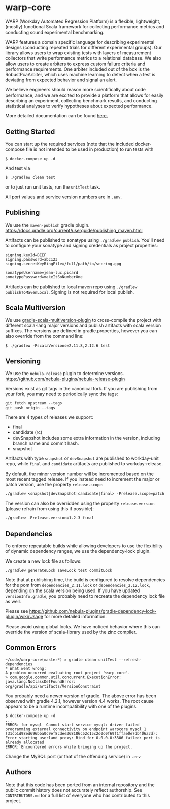 # warp-core

WARP (Workday Automated Regression Platform) is a flexible, lightweight, (mostly) functional Scala framework for collecting performance metrics and conducting sound experimental benchmarking.

WARP features a domain specific language for describing experimental designs (conducting repeated trials for different experimental groups). Our library allows users to wrap existing tests with layers of measurement collectors that write performance metrics to a relational database. We also allow users to create arbiters to express custom failure criteria and performance requirements. One arbiter included out of the box is the RobustPcaArbiter, which uses machine learning to detect when a test is deviating from expected behavior and signal an alert.

We believe engineers should reason more scientifically about code performance, and we are excited to provide a platform that allows for easily describing an experiment, collecting benchmark results, and conducting statistical analyses to verify hypotheses about expected performance.

More detailed documentation can be found [here.](https://workday.github.io/warp-core)

## Getting Started
You can start up the required services (note that the included docker-compose file is not intended to be used in production) to run tests with
```
$ docker-compose up -d
```
And test via
```
$ ./gradlew clean test
```
or to just run unit tests, run the `unitTest` task.

All port values and service version numbers are in `.env`.


## Publishing
We use the `maven-publish` gradle plugin.
https://docs.gradle.org/current/userguide/publishing_maven.html

Artifacts can be published to sonatype using `./gradlew publish`.
You'll need to configure your sonatype and signing credentials as project properties:
```
signing.keyId=BEEF
signing.password=abc123
signing.secretKeyRingFile=/full/path/to/secring.gpg

sonatypeUsername=jean-luc.picard
sonatypePassword=makeItSoNumberOne
```
Artifacts can be published to local maven repo using `./gradlew publishToMavenLocal`. Signing is not required for local publish.

## Scala Multiversion
We use [gradle-scala-multiversion-plugin](https://github.com/ADTRAN/gradle-scala-multiversion-plugin)
to cross-compile the project with different scala-lang major versions and publish artifacts with scala version suffixes.
The versions are defined in gradle.properties, however you can also override from the command line:
```
$ ./gradlew -PscalaVersions=2.11.8,2.12.6 test
```

## Versioning
We use the `nebula.release` plugin to determine versions.
https://github.com/nebula-plugins/nebula-release-plugin

Versions exist as git tags in the canonical fork. If you are publishing from your fork, you may need to periodically
sync the tags:
```
git fetch upstream --tags
git push origin --tags
```

There are 4 types of releases we support:
  - final
  - candidate (rc)
  - devSnapshot includes some extra information in the version, including branch name and commit hash.
  - snapshot
  
Artifacts with type `snapshot` or `devSnapshot` are published to workday-unit repo, 
while `final` and `candidate` artifacts are published to workday-release.

By default, the minor version number will be incremented based on the most recent tagged release. If you instead need to
increment the major or patch version, use the property `release.scope`:
```
./gradlew <snapshot|devSnapshot|candidate|final> -Prelease.scope=patch
```

The version can also be overridden using the property `release.version` (please refrain from using this if possible):
```
./gradlew -Prelease.version=1.2.3 final
```


## Dependencies

To enforce repeatable builds while allowing developers to use the flexibility of dynamic dependency ranges, we use the
dependency-lock plugin.

We create a new lock file as follows:
```
./gradlew generateLock saveLock test commitLock
```

Note that at publishing time, the build is configured to resolve dependencies for the pom from `dependencies_2.11.lock`
or `dependencies_2.12.lock`, depending on the scala version being used.
If you have updated `versionInfo.gradle`, you probably need to recreate the dependency lock file as well.

Please see https://github.com/nebula-plugins/gradle-dependency-lock-plugin/wiki/Usage for more detailed information.

Please avoid using global locks. We have noticed behavior where this can override the version of scala-library used by the
zinc compiler.


## Common Errors

```
~/code/warp-core(master*) » gradle clean unitTest --refresh-dependencies
* What went wrong:
A problem occurred evaluating root project 'warp-core'.
> com.google.common.util.concurrent.ExecutionError: java.lang.NoClassDefFoundError: org/gradle/api/artifacts/VersionConstraint

```

You probably need a newer version of gradle. The above error has been observed with gradle 4.2.1, however version 4.4 works.
The root cause appears to be a runtime incompatibility with one of the plugins.

```
$ docker-compose up -d
...
ERROR: for mysql  Cannot start service mysql: driver failed programming external connectivity on endpoint warpcore_mysql_1 (31cb1d98ed696bba0c9ef8cdee368186c52c15c2d0c0f69f1ffae0e7db406a3d): Error starting userland proxy: Bind for 0.0.0.0:3306 failed: port is already allocated
ERROR: Encountered errors while bringing up the project.
```

Change the MySQL port (or that of the offending service) in `.env`

## Authors

Note that this code has been ported from an internal repository and the public commit history does not accurately reflect authorship.
See `CONTRIBUTORS.md` for a full list of everyone who has contributed to this project.

